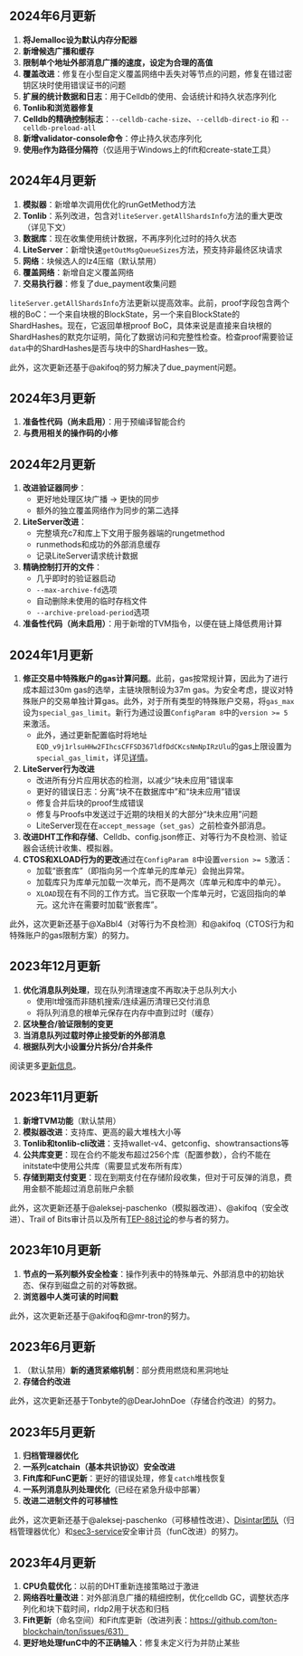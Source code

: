 ## 2024年6月更新

1. **将Jemalloc设为默认内存分配器**
2. **新增候选广播和缓存**
3. **限制单个地址外部消息广播的速度，设定为合理的高值**
4. **覆盖改进**：修复在小型自定义覆盖网络中丢失对等节点的问题，修复在错过密钥区块时使用错误证书的问题
5. **扩展的统计数据和日志**：用于Celldb的使用、会话统计和持久状态序列化
6. **Tonlib和浏览器修复**
7. **Celldb的精确控制标志**：`--celldb-cache-size`、`--celldb-direct-io` 和 `--celldb-preload-all`
8. **新增validator-console命令**：停止持久状态序列化
9. **使用`@`作为路径分隔符**（仅适用于Windows上的fift和create-state工具）

## 2024年4月更新

1. **模拟器**：新增单次调用优化的runGetMethod方法
2. **Tonlib**：系列改进，包含对`liteServer.getAllShardsInfo`方法的重大更改（详见下文）
3. **数据库**：现在收集使用统计数据，不再序列化过时的持久状态
4. **LiteServer**：新增快速`getOutMsgQueueSizes`方法，预支持非最终区块请求
5. **网络**：块候选人的lz4压缩（默认禁用）
6. **覆盖网络**：新增自定义覆盖网络
7. **交易执行器**：修复了due_payment收集问题

`liteServer.getAllShardsInfo`方法更新以提高效率。此前，proof字段包含两个根的BoC：一个来自块根的BlockState，另一个来自BlockState的ShardHashes。现在，它返回单根proof BoC，具体来说是直接来自块根的ShardHashes的默克尔证明，简化了数据访问和完整性检查。检查proof需要验证`data`中的ShardHashes是否与块中的ShardHashes一致。

此外，这次更新还基于@akifoq的努力解决了due_payment问题。

## 2024年3月更新

1. **准备性代码（尚未启用）**：用于预编译智能合约
2. **与费用相关的操作码的小修**

## 2024年2月更新

1. **改进验证器同步**：
   * 更好地处理区块广播 -> 更快的同步
   * 额外的独立覆盖网络作为同步的第二选择
2. **LiteServer改进**：
   * 完整填充c7和库上下文用于服务器端的rungetmethod
   * runmethods和成功的外部消息缓存
   * 记录LiteServer请求统计数据
3. **精确控制打开的文件**：
   * 几乎即时的验证器启动
   * `--max-archive-fd`选项
   * 自动删除未使用的临时存档文件
   * `--archive-preload-period`选项
4. **准备性代码（尚未启用）**：用于新增的TVM指令，以便在链上降低费用计算

## 2024年1月更新

1. **修正交易中特殊账户的gas计算问题**。此前，gas按常规计算，因此为了进行成本超过30m gas的选举，主链块限制设为37m gas。为安全考虑，提议对特殊账户的交易单独计算gas。此外，对于所有类型的特殊账户交易，将`gas_max`设为`special_gas_limit`。新行为通过设置`ConfigParam 8`中的`version >= 5`来激活。
   * 此外，通过更新配置临时将地址`EQD_v9j1rlsuHHw2FIhcsCFFSD367ldfDdCKcsNmNpIRzUlu`的gas上限设置为`special_gas_limit`，详见[详情](https://t.me/tonstatus/88)。
2. **LiteServer行为改进**
   * 改进所有分片应用状态的检测，以减少“块未应用”错误率
   * 更好的错误日志：分离“块不在数据库中”和“块未应用”错误
   * 修复合并后块的proof生成错误
   * 修复与Proofs中发送过于近期的块相关的大部分“块未应用”问题
   * LiteServer现在在`accept_message`（`set_gas`）之前检查外部消息。
3. **改进DHT工作和存储**、Celldb、config.json修正、对等行为不良检测、验证器会话统计收集、模拟器。
4. **CTOS和XLOAD行为的更改**通过在`ConfigParam 8`中设置`version >= 5`激活：
   * 加载“嵌套库”（即指向另一个库单元的库单元）会抛出异常。
   * 加载库只为库单元加载一次单元，而不是两次（库单元和库中的单元）。
   * `XLOAD`现在有不同的工作方式。当它获取一个库单元时，它返回指向的单元。这允许在需要时加载“嵌套库”。

此外，这次更新还基于@XaBbl4（对等行为不良检测）和@akifoq（CTOS行为和特殊账户的gas限制方案）的努力。

## 2023年12月更新

1. **优化消息队列处理**，现在队列清理速度不再取决于总队列大小
   * 使用lt增强而非随机搜索/连续遍历清理已交付消息
   * 将队列消息的根单元保存在内存中直到过时（缓存）
2. **区块整合/验证限制的变更**
3. **当消息队列过载时停止接受新的外部消息**
4. **根据队列大小设置分片拆分/合并条件**

阅读更多[更新信息](https://blog.ton.org/technical-report-december-5-inscriptions-launch-on-ton)。

## 2023年11月更新

1. **新增TVM功能**（默认禁用）
2. **模拟器改进**：支持库、更高的最大堆栈大小等
3. **Tonlib和tonlib-cli改进**：支持wallet-v4、getconfig、showtransactions等
4. **公共库变更**：现在合约不能发布超过256个库（配置参数），合约不能在initstate中使用公共库（需要显式发布所有库）
5. **存储到期支付变更**：现在到期支付在存储阶段收集，但对于可反弹的消息，费用金额不能超过消息前账户余额

此外，这次更新还基于@aleksej-paschenko（模拟器改进）、@akifoq（安全改进）、Trail of Bits审计员以及所有[TEP-88讨论](https://github.com/ton-blockchain/TEPs/pull/88)的参与者的努力。

## 2023年10月更新
1. **节点的一系列额外安全检查**：操作列表中的特殊单元、外部消息中的初始状态、保存到磁盘之前的对等数据。
2. **浏览器中人类可读的时间戳**

此外，这次更新还基于@akifoq和@mr-tron的努力。

## 2023年6月更新
1. （默认禁用）**新的通货紧缩机制**：部分费用燃烧和黑洞地址
2. **存储合约改进**

此外，这次更新还基于Tonbyte的@DearJohnDoe（存储合约改进）的努力。

## 2023年5月更新
1. **归档管理器优化**
2. **一系列catchain（基本共识协议）安全改进**
3. **Fift库和FunC更新**：更好的错误处理，修复`catch`堆栈恢复
4. **一系列消息队列处理优化**（已经在紧急升级中部署）
5. **改进二进制文件的可移植性**

此外，这次更新还基于@aleksej-paschenko（可移植性改进）、[Disintar团队](https://github.com/disintar/)（归档管理器优化）和[sec3-service](https://github.com/sec3-service)安全审计员（funC改进）的努力。

## 2023年4月更新
1. **CPU负载优化**：以前的DHT重新连接策略过于激进
2. **网络吞吐量改进**：对外部消息广播的精细控制，优化celldb GC，调整状态序列化和块下载时间，rldp2用于状态和归档 
3. **Fift更新**（命名空间）和Fift库更新（改进列表：https://github.com/ton-blockchain/ton/issues/631）
4. **更好地处理funC中的不正确输入**：修复未定义行为并防止某些
